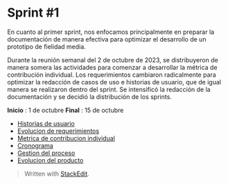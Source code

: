 ﻿
# Sprint #1 
En cuanto al primer sprint, nos enfocamos principalmente en preparar la documentación de manera efectiva para optimizar el desarrollo de un prototipo de fielidad media. 

Durante la reunión semanal del 2 de octubre de 2023, se distribuyeron de manera somera las actividades para comenzar a desarrollar la métrica de contribución individual. Los requerimientos cambiaron radicalmente para optimizar la redacción de casos de uso e historias de usuario, que de igual manera se realizaron dentro del sprint. Se intensificó la redacción de la documentación y se decidió la distribución de los sprints. 

**Inicio** :  1 de octubre 
**Final** : 15 de octubre

- [Historias de usuario]() 
- [Evolucion de requerimientos]() 
- [Metrica de contribucion individual]() 
- [Cronograma]() 
- [Gestion del proceso]()
- [Evolucion del producto]() 

> Written with [StackEdit](https://stackedit.io/).
